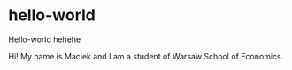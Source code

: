 # hello-world
Hello-world hehehe

Hi!
My name is Maciek and I am a student of Warsaw School of Economics.
